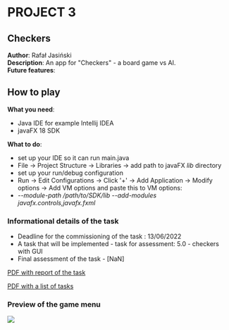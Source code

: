 # PROJECT 3


## Checkers
**Author**: Rafał Jasiński\
**Description**: An app for "Checkers" - a board game vs AI.\
**Future features**:

## How to play
**What you need**:
- Java IDE for example Intellij IDEA
- javaFX 18 SDK

**What to do**:
- set up your IDE so it can run main.java 
- File -> Project Structure -> Libraries -> add path to javaFX _lib_ directory
- set up your run/debug configuration 
- Run -> Edit Configurations -> Click '+'  -> Add Application -> Modify options -> Add VM options
  and paste this to VM options: 
- _--module-path /path/to/SDK/lib --add-modules javafx.controls,javafx.fxml_

### Informational details of the task
- Deadline for the commissioning of the task : 13/06/2022
- A task that will be implemented  - task for assessment: 5.0 - checkers with GUI
- Final assessment of the task  - [NaN]

[PDF with report of the task ](https://gitlab.com/JasinskiR259384/pamsi-2022/-/blob/main/PROJECT_2/Report_PAMSI_2.pdf)

[PDF with a list of tasks ](https://gitlab.com/JasinskiR259384/pamsi-2022/-/blob/dev1.0/PROJECT_3/proj3.pdf)

### Preview of the game menu
![](https://gitlab.com/JasinskiR259384/pamsi-2022/-/blob/dev1.0/PROJECT_3/images/readme/preview.png)